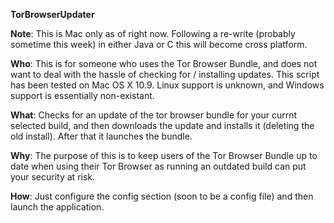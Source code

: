 <b>TorBrowserUpdater</b>

<b>Note</b>: This is Mac only as of right now.  Following a re-write (probably sometime this week) in either Java or C this will become cross platform. 

<b>Who</b>: This is for someone who uses the Tor Browser Bundle, and does not want to deal with the hassle of checking for / installing updates.  This script has been tested on Mac OS X 10.9. Linux support is unknown, and Windows support is essentially non-existant.

<b>What</b>: Checks for an update of the tor browser bundle for your currnt selected build, and then downloads the update and installs it (deleting the old install).  After that it launches the bundle.

<b>Why</b>: The purpose of this is to keep users of the Tor Browser Bundle up to date when using their Tor Browser as running an outdated build can put your security at risk.

<b>How</b>: Just configure the config section (soon to be a config file) and then launch the application.
